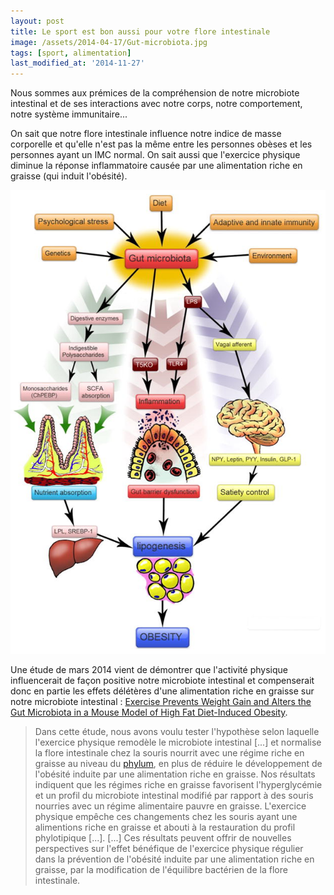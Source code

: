 ```yaml
---
layout: post
title: Le sport est bon aussi pour votre flore intestinale
image: /assets/2014-04-17/Gut-microbiota.jpg
tags: [sport, alimentation]
last_modified_at: '2014-11-27'
---
```


Nous sommes aux prémices de la compréhension de notre microbiote intestinal et de ses interactions avec notre corps, notre comportement, notre système immunitaire...

On sait que notre flore intestinale influence notre indice de masse corporelle et qu'elle n'est pas la même entre les personnes obèses et les personnes ayant un IMC normal. On sait aussi que l'exercice physique diminue la réponse inflammatoire causée par une alimentation riche en graisse (qui induit l'obésité).

[![Gut microbiota](/assets/2014-04-17/Gut-microbiota.jpg)](http://www.ncbi.nlm.nih.gov/pmc/articles/PMC3303978/)

Une étude de mars 2014 vient de démontrer que l'activité physique influencerait de façon positive notre microbiote intestinal et compenserait donc en partie les effets délétères d'une alimentation riche en graisse sur notre microbiote intestinal : [Exercise Prevents Weight Gain and Alters the Gut Microbiota in a Mouse Model of High Fat Diet-Induced Obesity](http://www.ncbi.nlm.nih.gov/pmc/articles/PMC3966766/).

> Dans cette étude, nous avons voulu tester l'hypothèse selon laquelle l'exercice physique remodèle le microbiote intestinal [...] et normalise la flore intestinale chez la souris nourrit avec une régime riche en graisse au niveau du [phylum](https://fr.wikipedia.org/wiki/Embranchement_(biologie)), en plus de réduire le développement de l'obésité induite par une alimentation riche en graisse. Nos résultats indiquent que les régimes riche en graisse favorisent l'hyperglycémie et un profil du microbiote intestinal modifié par rapport à des souris nourries avec un régime alimentaire pauvre en graisse. L'exercice physique empêche ces changements chez les souris ayant une alimentions riche en graisse et abouti à la restauration du profil phylotipique [...]. [...] Ces résultats peuvent offrir de nouvelles perspectives sur l'effet bénéfique de l'exercice physique régulier dans la prévention de l'obésité induite par une alimentation riche en graisse, par la modification de l'équilibre bactérien de la flore intestinale.
